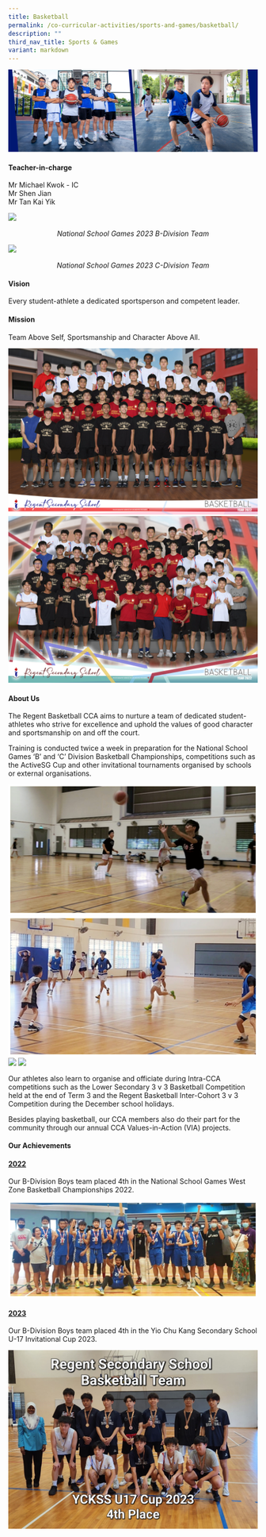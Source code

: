 ```yaml
---
title: Basketball
permalink: /co-curricular-activities/sports-and-games/basketball/
description: ""
third_nav_title: Sports & Games
variant: markdown
---
```

![](/images/CCA/Basketball/BBALLBanner%20-%202023.jpg)

#### Teacher-in-charge
Mr Michael Kwok - IC  
Mr Shen Jian  
Mr Tan Kai Yik  

![](/images/CCA/Basketball/BBALL2024-1.png)
<center><i>National School Games 2023 B-Division Team</i></center>

![](/images/CCA/Basketball/BBALL2024-2.png)
<center><i>National School Games 2023 C-Division Team</i></center>

#### Vision 
Every student-athlete a dedicated sportsperson and competent leader.

#### Mission
Team Above Self, Sportsmanship and Character Above All.

![](/images/CCA/2022%20Basketball%20Formal.jpg)
![](/images/CCA/2022%20Basketball%20Fun.jpg)

#### About Us

The Regent Basketball CCA aims to nurture a team of dedicated student-athletes who strive for excellence and uphold the values of good character and sportsmanship on and off the court. 

Training is conducted twice a week in preparation for the National School Games ‘B’ and ‘C’ Division Basketball Championships, competitions such as the ActiveSG Cup and other invitational tournaments organised by schools or external organisations.

![](/images/CCA/Basketball/BBALL2024-3.png)
![](/images/CCA/Basketball/BBALL2024-4.png)
![](/images/CCA/Basketball/BBALL2024-5.png)
![](/images/CCA/Basketball/BBALL2024-6.png)

Our athletes also learn to organise and officiate during Intra-CCA competitions such as the Lower Secondary 3 v 3 Basketball Competition held at the end of Term 3 and the Regent Basketball Inter-Cohort 3 v 3 Competition during the December school holidays.

Besides playing basketball, our CCA members also do their part for the community through our annual CCA Values-in-Action (VIA) projects.

#### Our Achievements

#### <u>2022</u>
Our B-Division Boys team placed 4th in the National School Games West Zone Basketball Championships 2022.

![](/images/CCA/Basketball/BBALL2024-7.jpg)

#### <u>2023</u>
Our B-Division Boys team placed 4th in the Yio Chu Kang Secondary School U-17 Invitational Cup 2023.

![](/images/CCA/Basketball/YCKSS_U17_Cup_2023_B-Division_Basketball-4th.jpg)